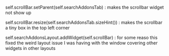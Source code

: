 self.scrollBar.setParent(self.searchAddonsTab) : makes the scrollbar  widget not show up


self.scrollBar.resize(self.searchAddonsTab.sizeHint()) : makes the scrollbar a tiny box in the top left corner 



self.searchAddonsLayout.addWidget(self.scrollBar)  : for some reaso this fixed the weird layout issue  I was having with the window covering other widgets in other layouts
